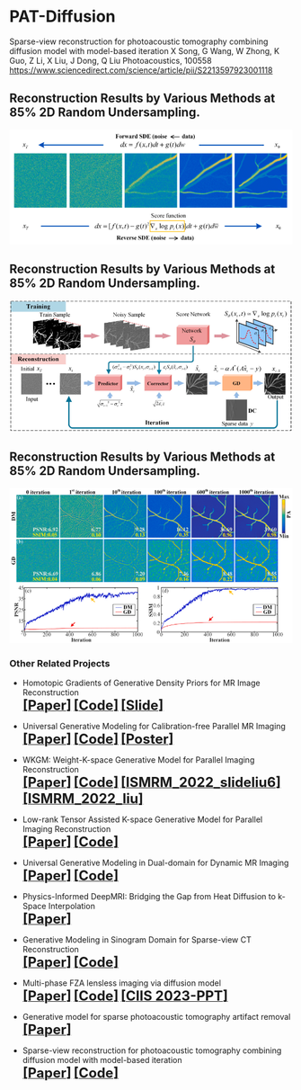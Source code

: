 # PAT-Diffusion
Sparse-view reconstruction for photoacoustic tomography combining diffusion model with model-based iteration
X Song, G Wang, W Zhong, K Guo, Z Li, X Liu, J Dong, Q Liu
Photoacoustics, 100558
https://www.sciencedirect.com/science/article/pii/S2213597923001118

## Reconstruction Results by Various Methods at 85% 2D Random Undersampling.
<div align="center"><img src="https://github.com/yqx7150/PAT-Diffusion/blob/main/fig1.png"> </div>

## Reconstruction Results by Various Methods at 85% 2D Random Undersampling.
<div align="center"><img src="https://github.com/yqx7150/PAT-Diffusion/blob/main/fig2.png"> </div>

## Reconstruction Results by Various Methods at 85% 2D Random Undersampling.
<div align="center"><img src="https://github.com/yqx7150/PAT-Diffusion/blob/main/fig4.png"> </div>

### Other Related Projects
     
  * Homotopic Gradients of Generative Density Priors for MR Image Reconstruction  
[<font size=5>**[Paper]**</font>](https://ieeexplore.ieee.org/abstract/document/9435335)   [<font size=5>**[Code]**</font>](https://github.com/yqx7150/HGGDP) [<font size=5>**[Slide]**</font>](https://github.com/yqx7150/HGGDP/tree/master/Slide)

  * Universal Generative Modeling for Calibration-free Parallel MR Imaging  
[<font size=5>**[Paper]**</font>](https://biomedicalimaging.org/2022/)   [<font size=5>**[Code]**</font>](https://github.com/yqx7150/UGM-PI)   [<font size=5>**[Poster]**</font>](https://github.com/yqx7150/UGM-PI/blob/main/paper%20%23160-Poster.pdf)
    
  * WKGM: Weight-K-space Generative Model for Parallel Imaging Reconstruction  
[<font size=5>**[Paper]**</font>](https://arxiv.org/abs/2205.03883)  [<font size=5>**[Code]**</font>](https://github.com/yqx7150/WKGM)   [<font size=5>**[ISMRM_2022_slideliu6]**</font>](https://github.com/yqx7150/WKGM/blob/main/ISMRM_2022_slideliu6.pdf)  [<font size=5>**[ISMRM_2022_liu]**</font>](https://submissions.mirasmart.com/ISMRM2022/Itinerary/ConferenceMatrixEventDetail.aspx?ses=WE-04)

* Low-rank Tensor Assisted K-space Generative Model for Parallel Imaging Reconstruction  
[<font size=5>**[Paper]**</font>](https://www.sciencedirect.com/science/article/abs/pii/S0730725X23001224)  [<font size=5>**[Code]**</font>](https://github.com/yqx7150/LR-KGM)     

* Universal Generative Modeling in Dual-domain for Dynamic MR Imaging  
[<font size=5>**[Paper]**</font>](https://analyticalsciencejournals.onlinelibrary.wiley.com/doi/abs/10.1002/nbm.5011)  [<font size=5>**[Code]**</font>](https://github.com/yqx7150/DD-UGM) 

* Physics-Informed DeepMRI: Bridging the Gap from Heat Diffusion to k-Space Interpolation  
[<font size=5>**[Paper]**</font>](https://arxiv.org/abs/2308.15918)     
   
* Generative Modeling in Sinogram Domain for Sparse-view CT Reconstruction      
[<font size=5>**[Paper]**</font>](https://ieeexplore.ieee.org/document/10233041)   [<font size=5>**[Code]**</font>](https://github.com/yqx7150/GMSD)

* Multi-phase FZA lensless imaging via diffusion model      
[<font size=5>**[Paper]**</font>](https://opg.optica.org/oe/fulltext.cfm?uri=oe-31-12-20595&id=531211)   [<font size=5>**[Code]**</font>](https://github.com/yqx7150/MLDM)  [<font size=5>**[CIIS 2023-PPT]**</font>](https://github.com/yqx7150/SHGM/tree/main)       

* Generative model for sparse photoacoustic tomography artifact removal      
[<font size=5>**[Paper]**</font>](https://www.spiedigitallibrary.org/conference-proceedings-of-spie/12745/1274503/Generative-model-for-sparse-photoacoustic-tomography-artifact-removal/10.1117/12.2683128.short?SSO=1)         

* Sparse-view reconstruction for photoacoustic tomography combining diffusion model with model-based iteration      
[<font size=5>**[Paper]**</font>](https://www.sciencedirect.com/science/article/pii/S2213597923001118)       [<font size=5>**[Code]**</font>](https://github.com/yqx7150/PAT-Diffusion)              
